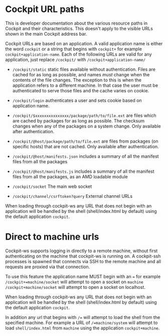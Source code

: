 
Cockpit URL paths
=================

This is developer documentation about the various resource paths in Cockpit
and their characteristics. This doesn't apply to the visible URLs shown
in the main Cockpit address bar.

Cockpit URLs are based on an application. A valid application name is
either the word ```cockpit``` or a string that begins with ```cockpit+```
for example ```cockpit+application-name```. Each of the following URLs
are valid for any application, just replace ```/cockpit/``` with ```/cockpit+application-name/```

 * ```/cockpit/static``` static files available without authentication. Files
   are cached for as long as possible, and names *must* change when the
   contents of the file changes. The exception to this is when the application
   refers to a different machine. In that case the user must be authenticated
   to serve those files and the cache varies on cookie.

 * ```/cockpit/login``` authenticates a user and sets cookie based on application
 name.

 * ```/cockpit/$xxxxxxxxxxxxxxx/package/path/to/file.ext``` are files which
   are cached by packages for as long as possible. The checksum changes when
   any of the packages on a system change. Only available after authentication.

 * ```/cockpit/@host/package/path/to/file.ext``` are files from packages (on
   specific hosts) that are not cached. Only available after authentication.

 * ```/cockpit/@host/manifests.json``` includes a summary of all the manifest
   files from all the packages

 * ```/cockpit/@host/manifests.js``` includes a summary of all the manifest
   files from all the packages, as an AMD loadable module

 * ```/cockpit/socket``` The main web socket

 * ```/cockpit/channel/csrftoken?query``` External channel URLs

When loading through cockpit-ws any URL that does not begin with an
application will be handled by the shell (shell/index.html by default)
using the default application ```cockpit```.


Direct to machine urls
======================

Cockpit-ws supports logging in directly to a remote machine, without first
authenticating on the machine that cockpit-ws is running on. A cockpit-ssh
processes is spawned that connects via SSH to the remote machine and all
requests are proxied via that connection.

To use this feature the application name MUST begin with an ```=``` for
example ```/cockpit+=machine/socket``` will attempt to open a socket on
```machine``` ```/cockpit+machine/socket``` will attempt to open a socket
on localhost.

When loading through cockpit-ws any URL that does not begin with an
application will be handled by the shell (shell/index.html by default)
using the default application ```cockpit```.

In addition any url that begins with ```/=``` will attempt to load
the shell from the specified machine. For example a URL of
```/=machine/system``` will attempt to load ```shell/index.html```
from ```machine``` using the application ```cockpit+machine```.
